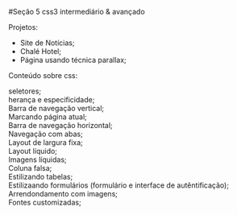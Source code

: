 #Seção 5 css3 intermediário & avançado

Projetos:<br/>

- Site de Notícias;<br/>
- Chalé Hotel;<br/>
- Página usando técnica parallax;<br/>

Conteúdo sobre css:<br/>

seletores; <br/>
herança e especificidade; <br/>
Barra de navegação vertical; <br/>
Marcando página atual; <br/>
Barra de navegação horizontal; <br/>
Navegação com abas; <br/>
Layout de largura fixa; <br/>
Layout líquido; <br/>
Imagens líquidas; <br/>
Coluna falsa; <br/>
Estilizando tabelas;<br/>
Estilizaando formulários (formulário e interface de autêntificação);<br/>
Arrendondamento com imagens; <br/>
Fontes customizadas; <br/>